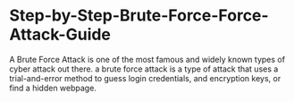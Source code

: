 # Step-by-Step-Brute-Force-Force-Attack-Guide
A Brute Force Attack is one of the most famous and widely known types of cyber attack out there. a brute force attack is a type of attack that uses a trial-and-error method to guess login credentials, and encryption keys, or find a hidden webpage.
